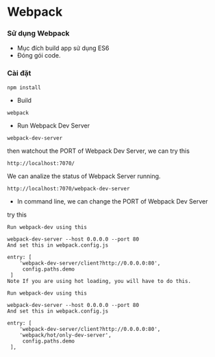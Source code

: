 # Webpack

### Sử dụng Webpack
* Mục đích build app sử dụng ES6
* Đóng gói code.

### Cài đặt
```
npm install
```
* Build
```
webpack
```



* Run Webpack Dev Server
```
webpack-dev-server
```

then watchout the PORT of Webpack Dev Server, we can try this
```
http://localhost:7070/
```

We can analize the status of Webpack Server running.
```
http://localhost:7070/webpack-dev-server
```

* In command line, we can change the PORT of Webpack Dev Server

try this
```
Run webpack-dev using this

webpack-dev-server --host 0.0.0.0 --port 80
And set this in webpack.config.js

entry: [
    'webpack-dev-server/client?http://0.0.0.0:80',
     config.paths.demo
 ]
Note If you are using hot loading, you will have to do this.

Run webpack-dev using this

webpack-dev-server --host 0.0.0.0 --port 80
And set this in webpack.config.js

entry: [
    'webpack-dev-server/client?http://0.0.0.0:80',
    'webpack/hot/only-dev-server',
     config.paths.demo
 ],
```